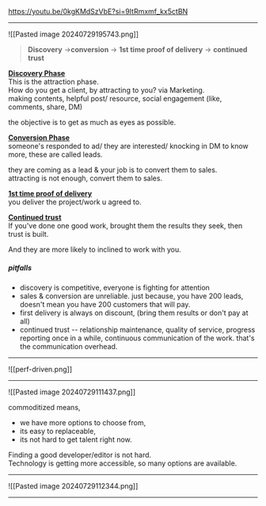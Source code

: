 https://youtu.be/0kgKMdSzVbE?si=9ItRmxmf_kx5ctBN

---

![[Pasted image 20240729195743.png]]

> **Discovery** ->**conversion** -> **1st time proof of delivery** -> **continued trust**

<u>**Discovery Phase**</u><br>
This is the attraction phase.<br>
How do you get a client, by attracting to you?
via Marketing.<br>
making contents, helpful post/ resource, social engagement (like, comments, share, DM)

the objective is to get as much as eyes as possible.


<u>**Conversion Phase**</u><br>
someone's responded to ad/ they are interested/ knocking in DM to know more, these are called leads.

they are coming as a lead & your job is to convert them to sales. <br>
attracting is not enough, convert them to sales.

<u>**1st time proof of delivery**</u><br>
you deliver the project/work u agreed to.

<u>**Continued trust**</u><br>
If you've done one good work, brought them the results they seek, then trust is built.

And they are more likely to inclined to work with you.

##### pitfalls
- discovery is competitive, everyone is fighting for attention
- sales & conversion are unreliable. just because, you have 200 leads, doesn't mean you have 200 customers that will pay.
- first delivery is always on discount, (bring them results or don't pay at all)
- continued trust -- relationship maintenance, quality of service, progress reporting  once in a while, continuous communication of the work. that's the communication overhead.

---


![[perf-driven.png]]

---

![[Pasted image 20240729111437.png]]

commoditized means, 
- we have more options to choose from, 
- its easy to replaceable,
- its not hard to get talent right now. 

Finding a good developer/editor is not hard.<br>
Technology is getting more accessible, so many options are available.

---

![[Pasted image 20240729112344.png]]

---

